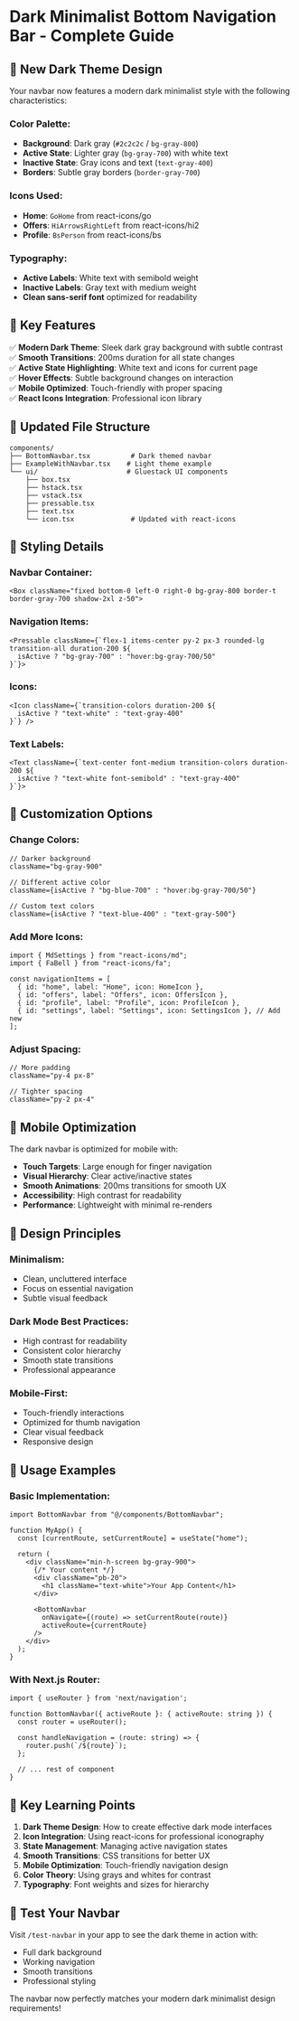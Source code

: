 # Dark Minimalist Bottom Navigation Bar - Complete Guide

## 🎨 **New Dark Theme Design**

Your navbar now features a modern dark minimalist style with the following characteristics:

### **Color Palette:**
- **Background**: Dark gray (`#2c2c2c` / `bg-gray-800`)
- **Active State**: Lighter gray (`bg-gray-700`) with white text
- **Inactive State**: Gray icons and text (`text-gray-400`)
- **Borders**: Subtle gray borders (`border-gray-700`)

### **Icons Used:**
- **Home**: `GoHome` from react-icons/go
- **Offers**: `HiArrowsRightLeft` from react-icons/hi2  
- **Profile**: `BsPerson` from react-icons/bs

### **Typography:**
- **Active Labels**: White text with semibold weight
- **Inactive Labels**: Gray text with medium weight
- **Clean sans-serif font** optimized for readability

## 🚀 **Key Features**

✅ **Modern Dark Theme**: Sleek dark gray background with subtle contrast  
✅ **Smooth Transitions**: 200ms duration for all state changes  
✅ **Active State Highlighting**: White text and icons for current page  
✅ **Hover Effects**: Subtle background changes on interaction  
✅ **Mobile Optimized**: Touch-friendly with proper spacing  
✅ **React Icons Integration**: Professional icon library  

## 📁 **Updated File Structure**
```
components/
├── BottomNavbar.tsx          # Dark themed navbar
├── ExampleWithNavbar.tsx    # Light theme example
└── ui/                      # Gluestack UI components
    ├── box.tsx
    ├── hstack.tsx
    ├── vstack.tsx
    ├── pressable.tsx
    ├── text.tsx
    └── icon.tsx              # Updated with react-icons
```

## 🎯 **Styling Details**

### **Navbar Container:**
```tsx
<Box className="fixed bottom-0 left-0 right-0 bg-gray-800 border-t border-gray-700 shadow-2xl z-50">
```

### **Navigation Items:**
```tsx
<Pressable className={`flex-1 items-center py-2 px-3 rounded-lg transition-all duration-200 ${
  isActive ? "bg-gray-700" : "hover:bg-gray-700/50"
}`}>
```

### **Icons:**
```tsx
<Icon className={`transition-colors duration-200 ${
  isActive ? "text-white" : "text-gray-400"
}`} />
```

### **Text Labels:**
```tsx
<Text className={`text-center font-medium transition-colors duration-200 ${
  isActive ? "text-white font-semibold" : "text-gray-400"
}`}>
```

## 🔧 **Customization Options**

### **Change Colors:**
```tsx
// Darker background
className="bg-gray-900"

// Different active color
className={isActive ? "bg-blue-700" : "hover:bg-gray-700/50"}

// Custom text colors
className={isActive ? "text-blue-400" : "text-gray-500"}
```

### **Add More Icons:**
```tsx
import { MdSettings } from "react-icons/md";
import { FaBell } from "react-icons/fa";

const navigationItems = [
  { id: "home", label: "Home", icon: HomeIcon },
  { id: "offers", label: "Offers", icon: OffersIcon },
  { id: "profile", label: "Profile", icon: ProfileIcon },
  { id: "settings", label: "Settings", icon: SettingsIcon }, // Add new
];
```

### **Adjust Spacing:**
```tsx
// More padding
className="py-4 px-8"

// Tighter spacing
className="py-2 px-4"
```

## 📱 **Mobile Optimization**

The dark navbar is optimized for mobile with:
- **Touch Targets**: Large enough for finger navigation
- **Visual Hierarchy**: Clear active/inactive states
- **Smooth Animations**: 200ms transitions for smooth UX
- **Accessibility**: High contrast for readability
- **Performance**: Lightweight with minimal re-renders

## 🎨 **Design Principles**

### **Minimalism:**
- Clean, uncluttered interface
- Focus on essential navigation
- Subtle visual feedback

### **Dark Mode Best Practices:**
- High contrast for readability
- Consistent color hierarchy
- Smooth state transitions
- Professional appearance

### **Mobile-First:**
- Touch-friendly interactions
- Optimized for thumb navigation
- Clear visual feedback
- Responsive design

## 🚀 **Usage Examples**

### **Basic Implementation:**
```tsx
import BottomNavbar from "@/components/BottomNavbar";

function MyApp() {
  const [currentRoute, setCurrentRoute] = useState("home");

  return (
    <div className="min-h-screen bg-gray-900">
      {/* Your content */}
      <div className="pb-20">
        <h1 className="text-white">Your App Content</h1>
      </div>
      
      <BottomNavbar 
        onNavigate={(route) => setCurrentRoute(route)}
        activeRoute={currentRoute}
      />
    </div>
  );
}
```

### **With Next.js Router:**
```tsx
import { useRouter } from 'next/navigation';

function BottomNavbar({ activeRoute }: { activeRoute: string }) {
  const router = useRouter();
  
  const handleNavigation = (route: string) => {
    router.push(`/${route}`);
  };
  
  // ... rest of component
}
```

## 🎯 **Key Learning Points**

1. **Dark Theme Design**: How to create effective dark mode interfaces
2. **Icon Integration**: Using react-icons for professional iconography
3. **State Management**: Managing active navigation states
4. **Smooth Transitions**: CSS transitions for better UX
5. **Mobile Optimization**: Touch-friendly navigation design
6. **Color Theory**: Using grays and whites for contrast
7. **Typography**: Font weights and sizes for hierarchy

## 🔗 **Test Your Navbar**

Visit `/test-navbar` in your app to see the dark theme in action with:
- Full dark background
- Working navigation
- Smooth transitions
- Professional styling

The navbar now perfectly matches your modern dark minimalist design requirements!
